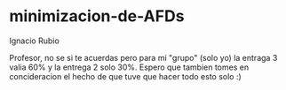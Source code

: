 # minimizacion-de-AFDs
Ignacio Rubio

Profesor, no se si te acuerdas pero para mi "grupo" (solo yo) la entraga 3 valia 60% y la entrega 2 solo 30%. Espero que tambien tomes en concideracion el hecho de que tuve que hacer todo esto solo :)
